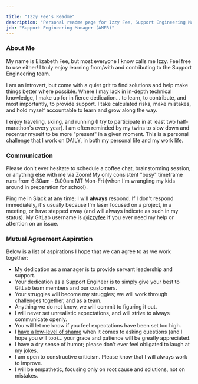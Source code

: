 ```yaml
---

title: "Izzy Fee's Readme"
description: "Personal readme page for Izzy Fee, Support Engineering Manager, GitLab"
job: "Support Engineering Manager (AMER)"
---
```

### About Me
My name is Elizabeth Fee, but most everyone I know calls me Izzy. Feel free to use either! I truly enjoy learning from/with and contributing to the Support Engineering team. 

I am an introvert, but come with a quiet grit to find solutions and help make things better where possible. Where I may lack in in-depth technical knowledge, I make up for in fierce dedication... to learn, to contribute, and most importantly, to provide support. I take calculated risks, make mistakes, and hold myself accountable to learn and grow along the way.

I enjoy traveling, skiing, and running (I try to participate in at least two half-marathon's every year). I am often reminded by my twins to slow down and recenter myself to be more "present" in a given moment. This is a personal challenge that I work on DAILY, in both my personal life and my work life.

### Communication
Please don't ever hesitate to schedule a coffee chat, brainstorming session, or anything else with me via Zoom! My only consistent "busy" timeframe runs from 6:30am - 9:00am MT Mon-Fri (when I'm wrangling my kids around in preparation for school).

Ping me in Slack at any time; I will **always** respond. If I don't respond immediately, it's usually because I'm laser focused on a project, in a meeting, or have stepped away (and will always indicate as such in my status). My GitLab username is [@izzyfee](https://gitlab.com/izzyfee) if you ever need my help or attention on an issue.

### Mutual Agreement Aspiration
Below is a list of aspirations I hope that we can agree to as we work together:
* My dedication as a manager is to provide servant leadership and support.
* Your dedication as a Support Engineer is to simply give your best to GitLab team members and our customers. 
* Your struggles will become my struggles; we will work through challenges together, and as a team.
* Anything we do not know, we will commit to figuring it out.
* I will never set unrealistic expectations, and will strive to always communicate openly.
* You will let me know if you feel expectations have been set too high.
* I [have a low-level of shame](/handbook/values/#low-level-of-shame) when it comes to asking questions (and I hope you will too)... your grace and patience will be greatly appreciated.
* I have a dry sense of humor; please don't ever feel obligated to laugh at my jokes.
* I am open to constructive criticism. Please know that I will always work to improve.
* I will be empathetic, focusing only on root cause and solutions, not on mistakes.

